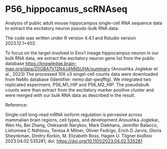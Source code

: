 # P56_hippocamus_scRNAseq
Analysis of public adult mouse hippocampus single-cell RNA sequence data to extract the excitatory neuron pseudo-bulk RNA data. 

The code was written under R version 4.4.1 and Rstudio version 2023.12.1+402. 

To focus on the target involved in Emx1 ineage hippocampus neuron in our bulk RNA data, we extract the excitatory neuron gene list from the public database https://knowledge.brain-map.org/data/Z0GBA7V12N4J4NNSUHA/summary (Anoushka Joglekar et al., 2023)
The processed 10X v3 singel-cell counts data were downloaded from NeMo database (Identifier: nemo:dat-qwqfftg).
We integrated two replicated experiment, P56_M1_HIP and P56_M2_HIP. The pseudobulk counts were than extract from the excitatory marker positive cluster and were merged with our bulk RNA data as described in the result. 

Reference:

Single-cell long-read mRNA isoform regulation is pervasive across mammalian brain regions, cell types, and development
Anoushka Joglekar, Wen Hu, Bei Zhang, Oleksandr Narykov, Mark Diekhans, Jennifer Balacco, Lishomwa C Ndhlovu, Teresa A Milner, Olivier Fedrigo, Erich D Jarvis, Gloria Sheynkman, Dmitry Korkin, M. Elizabeth Ross, Hagen U. Tilgner
bioRxiv 2023.04.02.535281; doi: https://doi.org/10.1101/2023.04.02.535281
